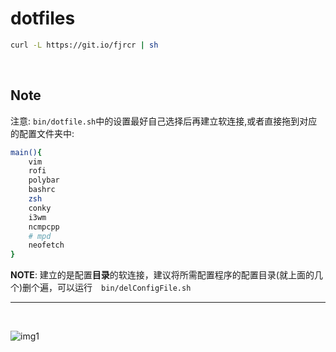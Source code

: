 # dotfiles


``` bash
curl -L https://git.io/fjrcr | sh
```

<br>

## Note


注意: `bin/dotfile.sh`中的设置最好自己选择后再建立软连接,或者直接拖到对应的配置文件夹中:
``` bash
main(){
	vim
	rofi
	polybar
	bashrc
	zsh
	conky
	i3wm
	ncmpcpp
	# mpd
	neofetch
}
```

**NOTE**: 建立的是配置**目录**的软连接，建议将所需配置程序的配置目录(就上面的几个)删个遍，可以运行　`bin/delConfigFile.sh`

---

<br>

![img1](Preview/2019-07-03%20-54-10.png)
